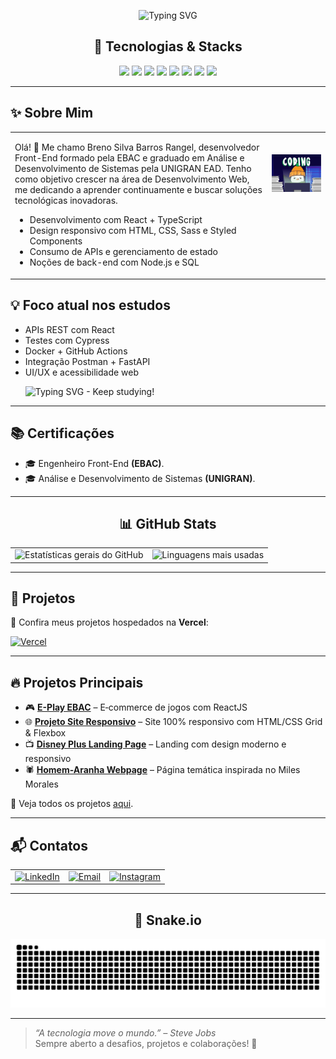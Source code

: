 <p align="center">
  <img src="https://readme-typing-svg.herokuapp.com?font=Fira+Code&weight=700&size=22&pause=1000&color=EC7C26&center=true&width=435&lines=%F0%9F%9A%80+Bem-vindo+ao+meu+GitHub!" alt="Typing SVG" />
</p>

<h2 align="center">🔧 Tecnologias & Stacks</h2>  
<p align="center">
  <img src="https://cdn.jsdelivr.net/gh/devicons/devicon/icons/html5/html5-original.svg" width="50px" />  
  <img src="https://cdn.jsdelivr.net/gh/devicons/devicon/icons/css3/css3-original.svg" width="50px" />  
  <img src="https://cdn.jsdelivr.net/gh/devicons/devicon/icons/javascript/javascript-original.svg" width="50px" />  
  <img src="https://cdn.jsdelivr.net/gh/devicons/devicon/icons/react/react-original.svg" width="50px" />  
  <img src="https://cdn.jsdelivr.net/gh/devicons/devicon/icons/typescript/typescript-original.svg" width="50px" />  
  <img src="https://cdn.jsdelivr.net/gh/devicons/devicon/icons/sass/sass-original.svg" width="50px" />  
  <img src="https://cdn.jsdelivr.net/gh/devicons/devicon/icons/nodejs/nodejs-original.svg" width="50px" />  
  <img src="https://cdn.jsdelivr.net/gh/devicons/devicon/icons/figma/figma-original.svg" width="50px" />  
</p>

---

<h2>✨ Sobre Mim</h2>

<table>
  <tr>
    <td valign="top">
      <p>
        Olá! 👋 Me chamo Breno Silva Barros Rangel, desenvolvedor Front-End formado pela EBAC e graduado em Análise e Desenvolvimento de Sistemas pela UNIGRAN EAD. Tenho como objetivo crescer na área de Desenvolvimento Web, me dedicando a aprender continuamente e buscar soluções tecnológicas inovadoras.
      </p>
      <ul>
        <li>Desenvolvimento com React + TypeScript</li>
        <li>Design responsivo com HTML, CSS, Sass e Styled Components</li>
        <li>Consumo de APIs e gerenciamento de estado</li>
        <li>Noções de back-end com Node.js e SQL</li>
      </ul>
    <td valign="top" align="center">
      <br><br> <img src="./assets/gifs/gato-legal.webp" alt="Animação de um pinguim programando" width="600px">
    </td>
  </tr>
</table>
      <h2>💡 Foco atual nos estudos</h2>
      <ul>
        <li>APIs REST com React</li>
        <li>Testes com Cypress</li>
        <li>Docker + GitHub Actions</li>
        <li>Integração Postman + FastAPI</li>
        <li>UI/UX e acessibilidade web</li>
      </ul>
      <ul>
        <p align="left">
  <img src="https://readme-typing-svg.herokuapp.com?font=Fira+Code&weight=300&size=22&pause=1000&color=EC7C26&center=true&width=435&lines=Keep+studying!" alt="Typing SVG - Keep studying!" />
      </ul>
</p>
    
---

## 📚 Certificações
- 🎓 Engenheiro Front-End <strong>(EBAC)</strong>.
- 🎓 Análise e Desenvolvimento de Sistemas <strong>(UNIGRAN)</strong>.

---

<h2 align="center">📊 GitHub Stats</h2>

<table align="center">
  <!-- Linha 1 – Stats gerais + Top Languages -->
  <tr>
    <td>
      <img
        src="https://github-readme-stats.vercel.app/api?username=Oberon-23&show_icons=true&include_all_commits=true&count_private=true&title_color=EC7C26&text_color=A35B2C&icon_color=EC7C26&bg_color=1A1A1A&hide_border=true&rank_icon=github"
        style="width: 400px; height: auto;"
        alt="Estatísticas gerais do GitHub"
      />
    </td>
    <td>
      <img
        src="https://github-readme-stats.vercel.app/api/top-langs/?username=Oberon-23&layout=compact&langs_count=8&card_width=350&title_color=EC7C26&text_color=A35B2C&bg_color=1A1A1A&hide_border=true"
        style="width: 400px; height: auto;"
        alt="Linguagens mais usadas"
      />
    </td>
  </tr>
</table>

---

## 🚀 Projetos  
🔗 Confira meus projetos hospedados na **Vercel**:

<a href="https://vercel.com/oberon-23s-projects">
  <img src="https://img.shields.io/badge/Vercel-000000?style=for-the-badge&logoColor=white" alt="Vercel">
</a>


---

## 🔥 Projetos Principais  
- 🎮 **[E-Play EBAC](https://github.com/Oberon-23/eplay-ebac)** – E‑commerce de jogos com ReactJS  
- 🌐 **[Projeto Site Responsivo](https://github.com/Oberon-23/projeto-site-responsivo)** – Site 100% responsivo com HTML/CSS Grid & Flexbox  
- 📺 **[Disney Plus Landing Page](https://github.com/Oberon-23/clone-disneyplus)** – Landing com design moderno e responsivo  
- 🕷️ **[Homem-Aranha Webpage](https://github.com/Oberon-23/spiderman-landing-page)** – Página temática inspirada no Miles Morales
  
📌 Veja todos os projetos [aqui](https://github.com/Oberon-23?tab=repositories).

---

## 📬 Contatos

<table>
  <tr>
    <td>
      <a href="https://www.linkedin.com/in/brenosilvarangel/" target="_blank">
        <img src="https://img.shields.io/badge/LinkedIn-000000?style=for-the-badge&logo=linkedin&logoColor=white" alt="LinkedIn">
      </a>
    </td>
    <td>
      <a href="mailto:brenoosbr@outlook.com">
        <img src="https://img.shields.io/badge/Email-000000?style=for-the-badge&logo=gmail&logoColor=white" alt="Email">
      </a>
    </td>
    <td>
      <a href="https://www.instagram.com/breno.sbr/" target="_blank">
        <img src="https://img.shields.io/badge/Instagram-000000?style=for-the-badge&logo=instagram&logoColor=white" alt="Instagram">
      </a>
    </td>
  </tr>
</table>

---

## <h2 align="center">🐍 Snake.io</h2>
<p align="center">
  <img src="https://raw.githubusercontent.com/Oberon-23/Oberon-23/output/github-contribution-grid-snake-dark.svg" alt="Snake animation" />
</p>


---

> _“A tecnologia move o mundo.” – Steve Jobs_  
> Sempre aberto a desafios, projetos e colaborações! 🚀



